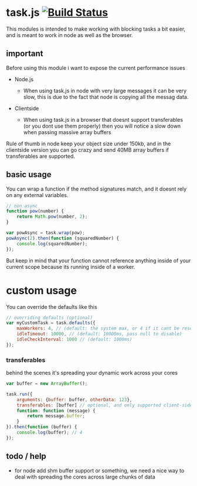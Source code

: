 # task.js [![Build Status](https://travis-ci.org/icodeforlove/task.js.png?branch=master)](https://travis-ci.org/icodeforlove/task.js)

This modules is intended to make working with blocking tasks a bit easier, and is meant to work in node as well as the browser.

## important

Before using this module i want to expose the current performance issues

- Node.js

	- When using task.js in node with very large messages it can be very slow, this is due to the fact that node is copying all the messag data.

- Clientside
	- When using task.js in a browser that doesnt support transferables (or you dont use them properly) then you will notice a slow down when passing massive array buffers

Rule of thumb in node keep your object size under 150kb, and in the clientside version you can go crazy and send 40MB array buffers if transferables are supported.

## basic usage

You can wrap a function if the method signatures match, and it doesnt rely on any external variables.

```javascript
// non async
function pow(number) {
	return Math.pow(number, 2);
}

var powAsync = task.wrap(pow);
powAsync(2).then(function (squaredNumber) {
	console.log(squaredNumber);
});
```

But keep in mind that your function cannot reference anything inside of your current scope because its running inside of a worker.

# custom usage

You can override the defaults like this

```javascript
// overriding defaults (optional)
var myCustomTask = task.defaults({
	maxWorkers: 4, // (default: the system max, or 4 if it cant be resolved)
	idleTimeout: 10000, // (default: 10000ms, pass null to disable)
	idleCheckInterval: 1000 // (default: 1000ms)
});
```

### transferables

behind the scenes it's spreading your dynamic work across your cores

```javascript
var buffer = new ArrayBuffer();

task.run({
	arguments: {buffer: buffer, otherData: 123},
	transferables: [buffer] // optional, and only supported client-side
	function: function (message) {
		return message.buffer;
	}
}).then(function (buffer) {
	console.log(buffer); // 4
});
```

## todo / help

- for node add shm buffer support or something, we need a nice way to deal with spreading the cores across large chunks of data